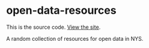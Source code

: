 # open-data-resources

This is the source code. [View the site](http://technickle.github.io/open-data-resources/).

A random collection of resources for open data in NYS.
